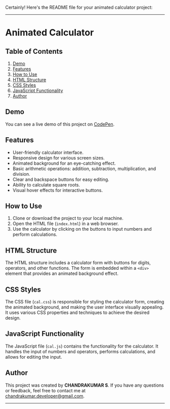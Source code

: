 Certainly! Here's the README file for your animated calculator project:

---

# Animated Calculator

## Table of Contents

1. [Demo](#demo)
2. [Features](#features)
3. [How to Use](#how-to-use)
4. [HTML Structure](#html-structure)
5. [CSS Styles](#css-styles)
6. [JavaScript Functionality](#javascript-functionality)
7. [Author](#author)

## Demo

You can see a live demo of this project on [CodePen](#).

## Features

- User-friendly calculator interface.
- Responsive design for various screen sizes.
- Animated background for an eye-catching effect.
- Basic arithmetic operations: addition, subtraction, multiplication, and division.
- Clear and backspace buttons for easy editing.
- Ability to calculate square roots.
- Visual hover effects for interactive buttons.

## How to Use

1. Clone or download the project to your local machine.
2. Open the HTML file (`index.html`) in a web browser.
3. Use the calculator by clicking on the buttons to input numbers and perform calculations.

## HTML Structure

The HTML structure includes a calculator form with buttons for digits, operators, and other functions. The form is embedded within a `<div>` element that provides an animated background effect.

## CSS Styles

The CSS file (`cal.css`) is responsible for styling the calculator form, creating the animated background, and making the user interface visually appealing. It uses various CSS properties and techniques to achieve the desired design.

## JavaScript Functionality

The JavaScript file (`cal.js`) contains the functionality for the calculator. It handles the input of numbers and operators, performs calculations, and allows for editing the input.

## Author

This project was created by **CHANDRAKUMAR S**. If you have any questions or feedback, feel free to contact me at chandrakumar.developer@gmail.com.

---
